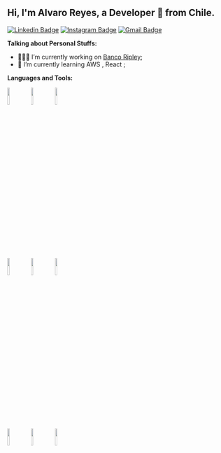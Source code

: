 ## Hi, I'm Alvaro Reyes, a Developer 🚀 from Chile.

[![Linkedin Badge](https://img.shields.io/badge/-areyesfigue-blue?style=flat&logo=Linkedin&logoColor=white&link=https://www.linkedin.com/in/areyesfigue/)](https://www.linkedin.com/in/areyesfigue/)
[![Instagram Badge](https://img.shields.io/badge/-@4lvaroreys-purple?style=flat&logo=instagram&logoColor=white&link=https://instagram.com/4lvaroreys/)](https://instagram.com/4lvaroreys/)
[![Gmail Badge](https://img.shields.io/badge/-areyes.088@gmail-c14438?style=flat&logo=Gmail&logoColor=white&link=mailto:areyes.088@gmail.com)](mailto:areyes.088@gmail.com)

<!-- Talking about you -->
**Talking about Personal Stuffs:**

<!-- Any image aligned to the right. Beware the width -->


- 👨🏽‍💻 I’m currently working on [Banco Ripley](https://www.bancoripley.cl/);
- 🌱 I’m currently learning AWS , React ; 


**Languages and Tools:** 


<p>
  <!-- Your languages and tools. Be careful with the alignment. 
  You can use this sites to get logos: https://www.vectorlogo.zone or https://simpleicons.org/
  -->
  <code><img width="10%" src="https://www.vectorlogo.zone/logos/java/java-ar21.svg"></code>
  <code><img width="10%" src="https://www.vectorlogo.zone/logos/kotlinlang/kotlinlang-ar21.svg"></code>
  <code><img width="10%" src="https://www.vectorlogo.zone/logos/android/android-ar21.svg"></code>
  <br />
  <code><img width="10%" src="https://www.vectorlogo.zone/logos/gradle/gradle-ar21.svg"></code>
  <code><img width="10%" src="https://www.vectorlogo.zone/logos/git-scm/git-scm-ar21.svg"></code>
  <code><img width="10%" src="https://www.vectorlogo.zone/logos/json/json-ar21.svg"></code>
  <br />
  <code><img width="10%" src="https://www.vectorlogo.zone/logos/sqlite/sqlite-ar21.svg"></code>
  <code><img width="10%" src="https://www.vectorlogo.zone/logos/reactjs/reactjs-ar21.svg"></code>
  <code><img width="10%" src="https://www.vectorlogo.zone/logos/nodejs/nodejs-horizontal.svg"></code>
  <br />

</p>
